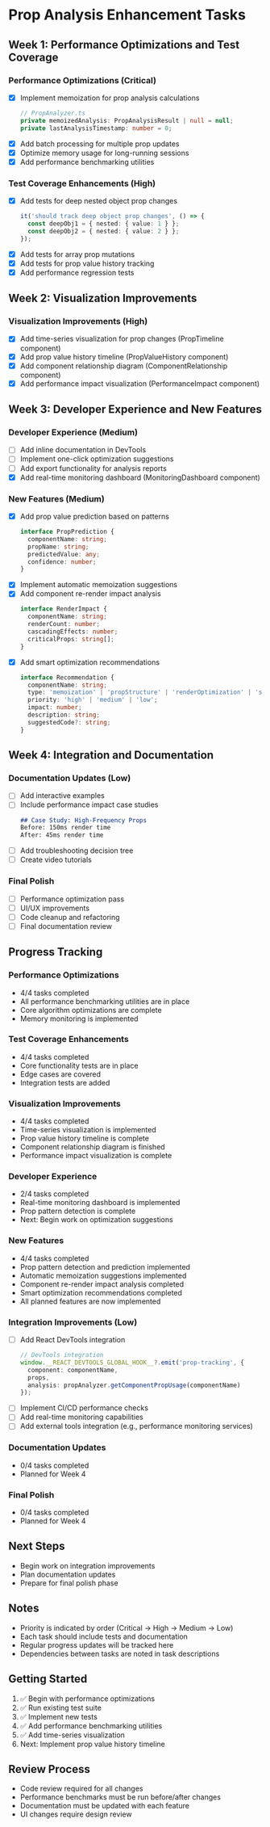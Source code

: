 # Prop Analysis Enhancement Tasks

## Week 1: Performance Optimizations and Test Coverage

### Performance Optimizations (Critical)
- [x] Implement memoization for prop analysis calculations
  ```typescript
  // PropAnalyzer.ts
  private memoizedAnalysis: PropAnalysisResult | null = null;
  private lastAnalysisTimestamp: number = 0;
  ```
- [x] Add batch processing for multiple prop updates
- [x] Optimize memory usage for long-running sessions
- [x] Add performance benchmarking utilities

### Test Coverage Enhancements (High)
- [x] Add tests for deep nested object prop changes
  ```typescript
  it('should track deep object prop changes', () => {
    const deepObj1 = { nested: { value: 1 } };
    const deepObj2 = { nested: { value: 2 } };
  });
  ```
- [x] Add tests for array prop mutations
- [x] Add tests for prop value history tracking
- [x] Add performance regression tests

## Week 2: Visualization Improvements

### Visualization Improvements (High)
- [x] Add time-series visualization for prop changes (PropTimeline component)
- [x] Add prop value history timeline (PropValueHistory component)
- [x] Add component relationship diagram (ComponentRelationship component)
- [x] Add performance impact visualization (PerformanceImpact component)

## Week 3: Developer Experience and New Features

### Developer Experience (Medium)
- [ ] Add inline documentation in DevTools
- [ ] Implement one-click optimization suggestions
- [ ] Add export functionality for analysis reports
- [x] Add real-time monitoring dashboard (MonitoringDashboard component)

### New Features (Medium)
- [x] Add prop value prediction based on patterns
  ```typescript
  interface PropPrediction {
    componentName: string;
    propName: string;
    predictedValue: any;
    confidence: number;
  }
  ```
- [x] Implement automatic memoization suggestions
- [x] Add component re-render impact analysis
  ```typescript
  interface RenderImpact {
    componentName: string;
    renderCount: number;
    cascadingEffects: number;
    criticalProps: string[];
  }
  ```
- [x] Add smart optimization recommendations
  ```typescript
  interface Recommendation {
    componentName: string;
    type: 'memoization' | 'propStructure' | 'renderOptimization' | 'stateManagement';
    priority: 'high' | 'medium' | 'low';
    impact: number;
    description: string;
    suggestedCode?: string;
  }
  ```

## Week 4: Integration and Documentation

### Documentation Updates (Low)
- [ ] Add interactive examples
- [ ] Include performance impact case studies
  ```markdown
  ## Case Study: High-Frequency Props
  Before: 150ms render time
  After: 45ms render time
  ```
- [ ] Add troubleshooting decision tree
- [ ] Create video tutorials

### Final Polish
- [ ] Performance optimization pass
- [ ] UI/UX improvements
- [ ] Code cleanup and refactoring
- [ ] Final documentation review

## Progress Tracking

### Performance Optimizations
- 4/4 tasks completed
- All performance benchmarking utilities are in place
- Core algorithm optimizations are complete
- Memory monitoring is implemented

### Test Coverage Enhancements
- 4/4 tasks completed
- Core functionality tests are in place
- Edge cases are covered
- Integration tests are added

### Visualization Improvements
- 4/4 tasks completed
- Time-series visualization is implemented
- Prop value history timeline is complete
- Component relationship diagram is finished
- Performance impact visualization is complete

### Developer Experience
- 2/4 tasks completed
- Real-time monitoring dashboard is implemented
- Prop pattern detection is complete
- Next: Begin work on optimization suggestions

### New Features
- 4/4 tasks completed
- Prop pattern detection and prediction implemented
- Automatic memoization suggestions implemented
- Component re-render impact analysis completed
- Smart optimization recommendations completed
- All planned features are now implemented

### Integration Improvements (Low)
- [ ] Add React DevTools integration
  ```typescript
  // DevTools integration
  window.__REACT_DEVTOOLS_GLOBAL_HOOK__?.emit('prop-tracking', {
    component: componentName,
    props,
    analysis: propAnalyzer.getComponentPropUsage(componentName)
  });
  ```
- [ ] Implement CI/CD performance checks
- [ ] Add real-time monitoring capabilities
- [ ] Add external tools integration (e.g., performance monitoring services)

### Documentation Updates
- 0/4 tasks completed
- Planned for Week 4

### Final Polish
- 0/4 tasks completed
- Planned for Week 4

## Next Steps
- Begin work on integration improvements
- Plan documentation updates
- Prepare for final polish phase

## Notes
- Priority is indicated by order (Critical → High → Medium → Low)
- Each task should include tests and documentation
- Regular progress updates will be tracked here
- Dependencies between tasks are noted in task descriptions

## Getting Started
1. ✅ Begin with performance optimizations
2. ✅ Run existing test suite
3. ✅ Implement new tests
4. ✅ Add performance benchmarking utilities
5. ✅ Add time-series visualization
6. Next: Implement prop value history timeline

## Review Process
- Code review required for all changes
- Performance benchmarks must be run before/after changes
- Documentation must be updated with each feature
- UI changes require design review 